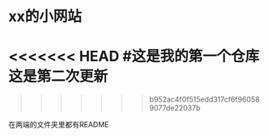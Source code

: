 # xx的小网站
<<<<<<< HEAD
#这是我的第一个仓库 这是第二次更新
=======
>>>>>>> b952ac4f0f515edd317cf6f960589077de22037b

在两端的文件夹里都有README